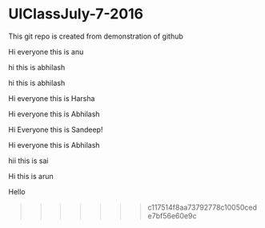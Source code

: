 # UIClassJuly-7-2016
This git repo is created from demonstration of github




Hi everyone this is anu

hi this is abhilash


hi this is abhilash


Hi everyone this is Harsha


Hi everyone this is Abhilash


Hi Everyone this is Sandeep!

Hi everyone this is Abhilash

hii this is sai




Hi this is arun

Hello 
>>>>>>> c117514f8aa73792778c10050cede7bf56e60e9c
